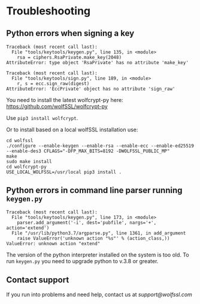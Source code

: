 # Troubleshooting

## Python errors when signing a key

```
Traceback (most recent call last):
  File "tools/keytools/keygen.py", line 135, in <module>
    rsa = ciphers.RsaPrivate.make_key(2048)
AttributeError: type object 'RsaPrivate' has no attribute 'make_key'
```

```
Traceback (most recent call last):
  File "tools/keytools/sign.py", line 189, in <module>
    r, s = ecc.sign_raw(digest)
AttributeError: 'EccPrivate' object has no attribute 'sign_raw'
```

You need to install the latest wolfcrypt-py here: https://github.com/wolfSSL/wolfcrypt-py

Use `pip3 install wolfcrypt`.

Or to install based on a local wolfSSL installation use:

```
cd wolfssl
./configure --enable-keygen --enable-rsa --enable-ecc --enable-ed25519 --enable-des3 CFLAGS="-DFP_MAX_BITS=8192 -DWOLFSSL_PUBLIC_MP"
make
sudo make install
cd wolfcrypt-py
USE_LOCAL_WOLFSSL=/usr/local pip3 install .
```


## Python errors in command line parser running `keygen.py`

```
Traceback (most recent call last):
  File "tools/keytools/keygen.py", line 173, in <module>
    parser.add_argument('-i', dest='pubfile', nargs='+', action='extend')
  File "/usr/lib/python3.7/argparse.py", line 1361, in add_argument
    raise ValueError('unknown action "%s"' % (action_class,))
ValueError: unknown action "extend"
```

The version of the python interpreter installed on the system is too old. To run
`keygen.py` you need to upgrade python to v.3.8 or greater.

## Contact support

If you run into problems and need help, contact us at  _support@wolfssl.com_ 
